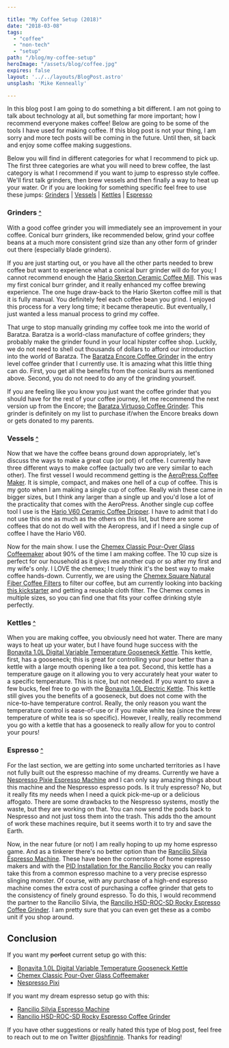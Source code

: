 ```yaml
---

title: "My Coffee Setup (2018)"
date: "2018-03-08"
tags:
  - "coffee"
  - "non-tech"
  - "setup"
path: "/blog/my-coffee-setup"
heroImage: "/assets/blog/coffee.jpg"
expires: false
layout: '../../layouts/BlogPost.astro'
unsplash: 'Mike Kenneally'

---
```


<a id="top" class="article-anchor"></a>
In this blog post I am going to do something a bit different. I am not going to talk about technology at all, but something far more important; how I recommend everyone makes coffee! Below are going to be some of the tools I have used for making coffee. If this blog post is not your thing, I am sorry and more tech posts will be coming in the future. Until then, sit back and enjoy some coffee making suggestions.

Below you will find in different categories for what I recommend to pick up. The first three categories are what you will need to brew coffee, the last category is what I recommend if you want to jump to espresso style coffee. We'll first talk grinders, then brew vessels and then finally a way to heat up your water. Or if you are looking for something specific feel free to use these jumps: [Grinders](#grinders) | [Vessels](#vessels) | [Kettles](#kettles) | [Espresso](#espresso)

### Grinders <small>[^](#top)</small> <a id="grinders" class="article-anchor"></a>

With a good coffee grinder you will immediately see an improvement in your coffee. Conical burr grinders, like recommended below, grind your coffee beans at a much more consistent grind size than any other form of grinder out there (especially blade grinders).

If you are just starting out, or you have all the other parts needed to brew coffee but want to experience what a conical burr grinder will do for you; I cannot recommend enough the <a target="_blank" href="https://www.amazon.com/gp/product/B001802PIQ/ref=as_li_tl?ie=UTF8&camp=1789&creative=9325&creativeASIN=B001802PIQ&linkCode=as2&tag=joshfinnie-20&linkId=20180fca6ffbd892fcf491a1215319a3">Hario Skerton Ceramic Coffee Mill</a>. This was my first conical burr grinder, and it really enhanced my coffee brewing experience. The one huge draw-back to the Hario Skerton coffee mill is that it is fully manual. You definitely feel each coffee bean you grind. I enjoyed this process for a very long time; it became therapeutic. But eventually, I just wanted a less manual process to grind my coffee.

That urge to stop manually grinding my coffee took me into the world of Baratza. Baratza is a world-class manufacture of coffee grinders; they probably make the grinder found in your local hipster coffee shop. Luckily, we do not need to shell out thousands of dollars to afford our introduction into the world of Baratza. The <a target="_blank" href="https://www.amazon.com/gp/product/B007F183LK/ref=as_li_tl?ie=UTF8&camp=1789&creative=9325&creativeASIN=B007F183LK&linkCode=as2&tag=joshfinnie-20&linkId=d5ee4f7d6834c290a4040db199832c81">Baratza Encore Coffee Grinder</a> in the entry level coffee grinder that I currently use. It is amazing what this little thing can do. First, you get all the benefits from the conical burrs as mentioned above. Second, you do not need to do any of the grinding yourself.

If you are feeling like you know you just want the coffee grinder that you should have for the rest of your coffee journey, let me recommend the next version up from the Encore; the <a target="_blank" href="http://amzn.to/2BYtJnR">Baratza Virtuoso Coffee Grinder</a>. This grinder is definitely on my list to purchase if/when the Encore breaks down or gets donated to my parents.

### Vessels <small>[^](#top)</small> <a id="vessels" class="article-anchor"></a>

Now that we have the coffee beans ground down appropriately, let's discuss the ways to make a great cup (or pot) of coffee. I currently have three different ways to make coffee (actually two are very similar to each other). The first vessel I would recommend getting is the <a target="_blank" href="http://amzn.to/2D1ur0">AeroPress Coffee Maker</a>. It is simple, compact, and makes one hell of a cup of coffee. This is my goto when I am making a single cup of coffee. Really wish these came in bigger sizes, but I think any larger than a single up and you'd lose a lot of the practicality that comes with the AeroPress. Another single cup coffee tool I use is the <a target="_blank" href="http://amzn.to/2FWAEhb">Hario V60 Ceramic Coffee Dripper</a>. I have to admit that I do not use this one as much as the others on this list, but there are some coffees that do not do well with the Aeropress, and if I need a single cup of coffee I have the Hario V60.

Now for the main show. I use the <a target="_blank" href="https://www.amazon.com/gp/product/B000NTMHRW/ref=as_li_tl?ie=UTF8&camp=1789&creative=9325&creativeASIN=B000NTMHRW&linkCode=as2&tag=joshfinnie-20&linkId=136c5552d3ba0f25e4f2cd033065a40a">Chemex Classic Pour-Over Glass Coffeemaker</a> about 90% of the time I am making coffee. The 10 cup size is perfect for our household as it gives me another cup or so after my first and my wife's only. I LOVE the chemex; I truely think it's the best way to make coffee hands-down. Currently, we are using the <a target="_blank" href="https://www.amazon.com/gp/product/B017OFOP68/ref=as_li_tl?ie=UTF8&camp=1789&creative=9325&creativeASIN=B017OFOP68&linkCode=as2&tag=joshfinnie-20&linkId=43b3c329aa9a571b964c76cc9b518b00">Chemex Square Natural Fiber Coffee Filters</a> to filter our coffee, but am currently looking into backing [this kickstarter](https://www.kickstarter.com/projects/1465072543/ebb-coffee-filters-from-seed-to-cup) and getting a reusable cloth filter. The Chemex comes in multiple sizes, so you can find one that fits your coffee drinking style perfectly.

### Kettles <small>[^](#top)</small> <a id="kettles" class="article-anchor"></a>

When you are making coffee, you obviously need hot water. There are many ways to heat up your water, but I have found huge success with the <a target="_blank" href="http://amzn.to/2GQezjt">Bonavita 1.0L Digital Variable Temperature Gooseneck Kettle</a>. This kettle, first, has a gooseneck; this is great for controlling your pour better than a kettle with a large mouth opening like a tea pot. Second, this kettle has a temperature gauge on it allowing you to very accurately heat your water to a specific temperature. This is nice, but not needed. If you want to save a few bucks, feel free to go with the <a target="_blank" href="http://amzn.to/2t11kKN">Bonavita 1.0L Electric Kettle</a>. This kettle still gives you the benefits of a gooseneck, but does not come with the nice-to-have temperature control. Really, the only reason you want the temperature control is ease-of-use or if you make white tea (since the brew temperature of white tea is so specific). However, I really, really recommend you go with a kettle that has a gooseneck to really allow for you to control your pours!

### Espresso <small>[^](#top)</small> <a id="espresso" class="article-anchor"></a>

For the last section, we are getting into some uncharted territories as I have not fully built out the espresso machine of my dreams. Currently we have a <a target="_blank" href="https://www.amazon.com/gp/product/B01M290B9N/ref=as_li_tl?ie=UTF8&camp=1789&creative=9325&creativeASIN=B01M290B9N&linkCode=as2&tag=joshfinnie-20&linkId=911c4c1864ce5ce0959b0136d27569fb">Nespresso Pixie Espresso Machine</a> and I can only say amazing things about this machine and the Nespresso espresso pods. Is it truly espresso? No, but it really fits my needs when I need a quick pick-me-up or a delicious affogato. There are some drawbacks to the Nespresso systems, mostly the waste, but they are working on that. You can now send the pods back to Nespresso and not just toss them into the trash. This adds tho the amount of work these machines require, but it seems worth it to try and save the Earth.

Now, in the near future (or not) I am really hoping to up my home espresso game. And as a tinkerer there's no better option than the <a target="_blank" href="http://amzn.to/2Fgiry9">Rancilio Silvia Espresso Machine</a>. These have been the cornerstone of home espresso makers and with the <a target="_blank" href="http://www.pidsilvia.com/">PID Installation for the Rancilio Rocky</a> you can really take this from a common espresso machine to a very precise espresso slinging monster. Of course, with any purchase of a high-end espresso machine comes the extra cost of purchasing a coffee grinder that gets to the consistency of finely ground espresso. To do this, I would recommend the partner to the Rancilio Silvia, the <a target="_blank" href="http://amzn.to/2FTaCv3">Rancilio HSD-ROC-SD Rocky Espresso Coffee Grinder</a>. I am pretty sure that you can even get these as a combo unit if you shop around.


## Conclusion

If you want my <strike>perfect</strike> current setup go with this:

* <a target="_blank" href="http://amzn.to/2GQezjt">Bonavita 1.0L Digital Variable Temperature Gooseneck Kettle</a>
* <a target="_blank" href="https://www.amazon.com/gp/product/B000NTMHRW/ref=as_li_tl?ie=UTF8&camp=1789&creative=9325&creativeASIN=B000NTMHRW&linkCode=as2&tag=joshfinnie-20&linkId=136c5552d3ba0f25e4f2cd033065a40a">Chemex Classic Pour-Over Glass Coffeemaker</a>
* <a target="_blank" href="https://www.amazon.com/gp/product/B01M290B9N/ref=as_li_tl?ie=UTF8&camp=1789&creative=9325&creativeASIN=B01M290B9N&linkCode=as2&tag=joshfinnie-20&linkId=911c4c1864ce5ce0959b0136d27569fb">Nespresso Pixi</a>

If you want my dream espresso setup go with this:

* <a target="_blank" href="http://amzn.to/2Fgiry9">Rancilio Silvia Espresso Machine</a>
* <a target="_blank" href="http://amzn.to/2FTaCv3">Rancilio HSD-ROC-SD Rocky Espresso Coffee Grinder</a>


If you have other suggestions or really hated this type of blog post, feel free to reach out to me on Twitter [@joshfinnie](https://twitter.com/joshfinnie). Thanks for reading!
